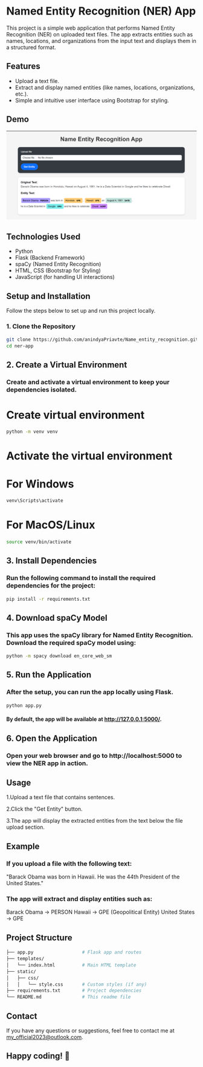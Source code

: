 # Named Entity Recognition (NER) App

This project is a simple web application that performs Named Entity Recognition (NER) on uploaded text files. The app extracts entities such as names, locations, and organizations from the input text and displays them in a structured format.

## Features

- Upload a text file.
- Extract and display named entities (like names, locations, organizations, etc.).
- Simple and intuitive user interface using Bootstrap for styling.

## Demo

![App Screenshot](Screenshot/Screenshot.png)


## Technologies Used

- Python
- Flask (Backend Framework)
- spaCy (Named Entity Recognition)
- HTML, CSS (Bootstrap for Styling)
- JavaScript (for handling UI interactions)

## Setup and Installation

Follow the steps below to set up and run this project locally.

### 1. Clone the Repository

```bash
git clone https://github.com/anindyaPriavte/Name_entity_recognition.git
cd ner-app
```
## 2. Create a Virtual Environment
### Create and activate a virtual environment to keep your dependencies isolated.
# Create virtual environment
```bash
python -m venv venv
```
# Activate the virtual environment
# For Windows
```bash
venv\Scripts\activate
```
# For MacOS/Linux
```bash
source venv/bin/activate
```

## 3. Install Dependencies
### Run the following command to install the required dependencies for the project:
```bash
pip install -r requirements.txt
```
## 4. Download spaCy Model
### This app uses the spaCy library for Named Entity Recognition. Download the required spaCy model using:
```bash
python -m spacy download en_core_web_sm
```
## 5. Run the Application
### After the setup, you can run the app locally using Flask.
```bash
python app.py
```
#### By default, the app will be available at http://127.0.0.1:5000/.

## 6. Open the Application
### Open your web browser and go to http://localhost:5000 to view the NER app in action.

## Usage

1.Upload a text file that contains sentences.

2.Click the "Get Entity" button.

3.The app will display the extracted entities from the text below the file upload section.

## Example
### If you upload a file with the following text:
"Barack Obama was born in Hawaii. He was the 44th President of the United States."

### The app will extract and display entities such as:

Barack Obama → PERSON
Hawaii → GPE (Geopolitical Entity)
United States → GPE

## Project Structure
```bash
├── app.py                  # Flask app and routes
├── templates/
│   └── index.html          # Main HTML template
├── static/
│   ├── css/
│   │   └── style.css       # Custom styles (if any)
├── requirements.txt        # Project dependencies
└── README.md               # This readme file
```

## Contact
If you have any questions or suggestions, feel free to contact me at my_official2023@outlook.com.

## Happy coding! 🎉

